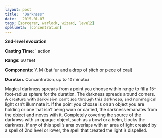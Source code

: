 ```yaml
---
layout: post
title:  "Darkness"
date:   2015-01-07
tags: [sorcerer, warlock, wizard, level2]
spellmeta: [concentration]
---
```


**2nd-level evocation**

**Casting Time**: 1 action

**Range**: 60 feet

**Components**: V, M (bat fur and a drop of pitch or piece of coal)

**Duration**: Concentration, up to 10 minutes

Magical darkness spreads from a point you choose within range to fill a 15-foot-radius sphere for the duration. The darkness spreads around corners. A creature with darkvision can’t see through this darkness, and nonmagical light can’t illuminate it. If the point you choose is on an object you are holding or one that isn’t being worn or carried, the darkness emanates from the object and moves with it. Completely covering the source of the darkness with an opaque object, such as a bowl or a helm, blocks the darkness. If any of this spell’s area overlaps with an area of light created by a spell of 2nd level or lower, the spell that created the light is dispelled. 
